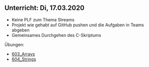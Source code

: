 ## Unterricht: Di, 17.03.2020

- Keine PLF zum Thema Streams
- Projekt wie gehabt auf GitHub pushen und die Aufgaben in Teams abgeben
- Gemeinsames Durchgehen des C-Skriptums

Übungen:
- [603_Arrays](https://github.com/Javaw0cky/SEW3/tree/master/600-C/603_Arrays)
- [604_Strings](https://github.com/Javaw0cky/SEW3/tree/master/600-C/604_Strings)
